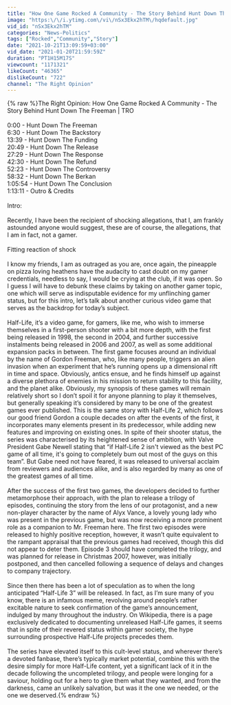 ```yaml
---
title: "How One Game Rocked A Community - The Story Behind Hunt Down The Freeman | TRO"
image: "https:\/\/i.ytimg.com\/vi\/nSx3Ekx2hTM\/hqdefault.jpg"
vid_id: "nSx3Ekx2hTM"
categories: "News-Politics"
tags: ["Rocked","Community","Story"]
date: "2021-10-21T13:09:59+03:00"
vid_date: "2021-01-20T21:59:59Z"
duration: "PT1H15M17S"
viewcount: "1171321"
likeCount: "46365"
dislikeCount: "722"
channel: "The Right Opinion"
---
```

{% raw %}The Right Opinion: How One Game Rocked A Community - The Story Behind Hunt Down The Freeman | TRO<br /><br />0:00 - Hunt Down The Freeman<br />6:30 - Hunt Down The Backstory<br />13:39 - Hunt Down The Funding<br />20:49 - Hunt Down The Release<br />27:29 - Hunt Down The Response<br />42:30 - Hunt Down The Refund<br />52:23 - Hunt Down The Controversy<br />58:32 - Hunt Down The Berkan<br />1:05:54 - Hunt Down The Conclusion<br />1:13:11 - Outro &amp; Credits<br /><br />Intro:  <br /><br />Recently, I have been the recipient of shocking allegations, that I, am frankly astounded anyone would suggest, these are of course, the allegations, that I am in fact, not a gamer. <br /><br />Fitting reaction of shock<br /><br />I know my friends, I am as outraged as you are, once again, the pineapple on pizza loving heathens have the audacity to cast doubt on my gamer credentials, needless to say, I would be crying at the club, if it was open. So I guess I will have to debunk these claims by taking on another gamer topic, one which will serve as indisputable evidence for my unflinching gamer status, but for this intro, let’s talk about another curious video game that serves as the backdrop for today’s subject. <br /><br />Half-Life, it’s a video game, for gamers, like me, who wish to immerse themselves in a first-person shooter with a bit more depth, with the first being released in 1998, the second in 2004, and further successive instalments being released in 2006 and 2007, as well as some additional expansion packs in between. The first game focuses around an individual by the name of Gordon Freeman, who, like many people, triggers an alien invasion when an experiment that he’s running opens up a dimensional rift in time and space. Obviously, antics ensue, and he finds himself up against a diverse plethora of enemies in his mission to return stability to this facility, and the planet alike. Obviously, my synopsis of these games will remain relatively short so I don’t spoil it for anyone planning to play it themselves, but generally speaking it’s considered by many to be one of the greatest games ever published. This is the same story with Half-Life 2, which follows our good friend Gordon a couple decades on after the events of the first, it incorporates many elements present in its predecessor, while adding new features and improving on existing ones. In spite of their shooter status, the series was characterised by its heightened sense of ambition, with Valve President Gabe Newell stating that “if Half-Life 2 isn't viewed as the best PC game of all time, it's going to completely bum out most of the guys on this team”. But Gabe need not have feared, it was released to universal acclaim from reviewers and audiences alike, and is also regarded by many as one of the greatest games of all time.<br /><br />After the success of the first two games, the developers decided to further metamorphose their approach, with the plan to release a trilogy of episodes, continuing the story from the lens of our protagonist, and a new non-player character by the name of Alyx Vance, a lovely young lady who was present in the previous game, but was now receiving a more prominent role as a companion to Mr. Freeman here. The first two episodes were released to highly positive reception, however, it wasn’t quite equivalent to the rampant appraisal that the previous games had received, though this did not appear to deter them. Episode 3 should have completed the trilogy, and was planned for release in Christmas 2007, however, was initially postponed, and then cancelled following a sequence of delays and changes to company trajectory. <br /><br />Since then there has been a lot of speculation as to when the long anticipated “Half-Life 3” will be released. In fact, as I’m sure many of you know, there is an infamous meme, revolving around people’s rather excitable nature to seek confirmation of the game’s announcement, indulged by many throughout the industry. On Wikipedia, there is a page exclusively dedicated to documenting unreleased Half-Life games, it seems that in spite of their revered status within gamer society, the hype surrounding prospective Half-Life projects precedes them. <br /><br />The series have elevated itself to this cult-level status, and wherever there’s a devoted fanbase, there’s typically market potential, combine this with the desire simply for more Half-Life content, yet a significant lack of it in the decade following the uncompleted trilogy, and people were longing for a saviour, holding out for a hero to give them what they wanted, and from the darkness, came an unlikely salvation, but was it the one we needed, or the one we deserved.{% endraw %}
